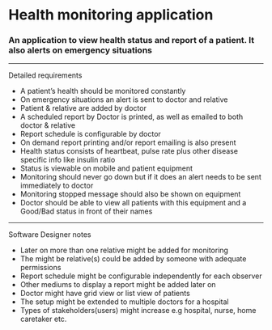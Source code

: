 # Health monitoring application
### An application to view health status and report of a patient. It also alerts on emergency situations

-----------------------------------------

Detailed requirements

* A patient’s health should be monitored constantly
* On emergency situations an alert is sent to doctor and relative
* Patient & relative are added by doctor
* A scheduled report by Doctor is printed, as well as emailed to both doctor & relative
* Report schedule is configurable by doctor
* On demand report printing and/or report emailing is also present
* Health status consists of heartbeat, pulse rate plus other disease specific info like insulin ratio
* Status is viewable on mobile and patient equipment
* Monitoring should never go down but if it does an alert needs to be sent immediately to doctor
* Monitoring stopped message should also be shown on equipment
* Doctor should be able to view all patients with this equipment and a Good/Bad status in front of their names

------------------------------------------

Software Designer notes

* Later on more than one relative might be added for monitoring
* The might be relative(s) could be added by someone with adequate permissions
* Report schedule might be configurable independently for each observer
* Other mediums to display a report might be added later on
* Doctor might have grid view or list view of patients
* The setup might be extended to multiple doctors for a hospital
* Types of stakeholders(users) might increase e.g hospital, nurse, home caretaker etc.
